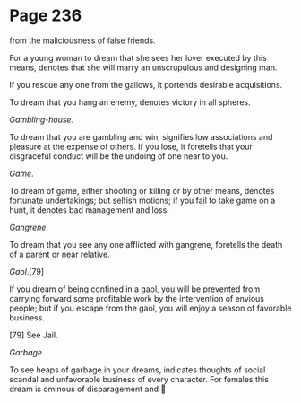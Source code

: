 # Page 236
from the maliciousness of false friends.


For a young woman to dream that she sees her lover executed by this means,
denotes that she will marry an unscrupulous and designing man.


If you rescue any one from the gallows, it portends desirable acquisitions.


To dream that you hang an enemy, denotes victory in all spheres.


_Gambling-house_.


To dream that you are gambling and win, signifies low
associations and pleasure at the expense of others.
If you lose, it foretells that your disgraceful conduct will
be the undoing of one near to you.


_Game_.


To dream of game, either shooting or killing or by other means,
denotes fortunate undertakings; but selfish motions; if you fail
to take game on a hunt, it denotes bad management and loss.


_Gangrene_.


To dream that you see any one afflicted with gangrene, foretells the death
of a parent or near relative.


_Gaol_.[79]


If you dream of being confined in a gaol, you will be prevented
from carrying forward some profitable work by the intervention
of envious people; but if you escape from the gaol, you will enjoy
a season of favorable business.



[79] See Jail.


_Garbage_.


To see heaps of garbage in your dreams, indicates thoughts
of social scandal and unfavorable business of every character.
For females this dream is ominous of disparagement and
